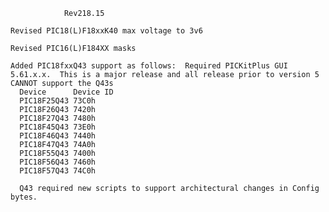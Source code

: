                 Rev218.15

    Revised PIC18(L)F18xxK40 max voltage to 3v6

    Revised PIC16(L)F184XX masks

    Added PIC18fxxQ43 support as follows:  Required PICKitPlus GUI 5.61.x.x.  This is a major release and all release prior to version 5 CANNOT support the Q43s
      Device      Device ID
      PIC18F25Q43 73C0h
      PIC18F26Q43 7420h
      PIC18F27Q43 7480h
      PIC18F45Q43 73E0h
      PIC18F46Q43 7440h
      PIC18F47Q43 74A0h
      PIC18F55Q43 7400h
      PIC18F56Q43 7460h
      PIC18F57Q43 74C0h

      Q43 required new scripts to support architectural changes in Config bytes.